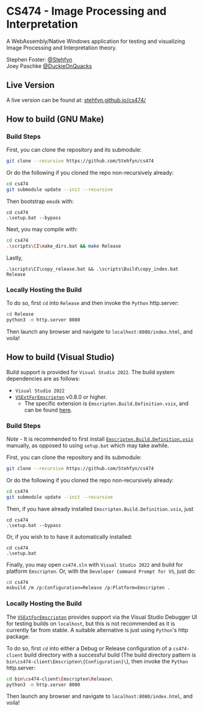 # CS474 - Image Processing and Interpretation
A WebAssembly/Native Windows application for testing and visualizing Image Processing and Interpretation theory.

Stephen Foster: [@Stehfyn](https://github.com/Stehfyn)<br>
Joey Paschke [@DuckieOnQuacks](https://github.com/DuckieOnQuacks)

## Live Version
 A live version can be found at: [stehfyn.github.io/cs474/](https://stehfyn.github.io/cs474/)

## How to build (GNU Make)
### Build Steps

First, you can clone the repository and its submodule:
```bash
git clone --recursive https://github.com/Stehfyn/cs474
```
Or do the following if you cloned the repo non-recursively already:
```bash
cd cs474
git submodule update --init --recursive
```
Then bootstrap `emsdk` with:
```
cd cs474
.\setup.bat --bypass
```

Next, you may compile with:
```bash
cd cs474
.\scripts\CI\make_dirs.bat && make Release
```

Lastly,
```
.\scripts\CI\copy_release.bat && .\scripts\Build\copy_index.bat Release
```

### Locally Hosting the Build
To do so, first `cd` into `Release` and then invoke the `Python` http.server:
```bash
cd Release
python3 -m http.server 8080
```
Then launch any browser and navigate to `localhost:8080/index.html`, and voila!

## How to build (Visual Studio)
Build support is provided for `Visual Studio 2022`. The build system dependencies are as follows:
- `Visual Studio 2022`
- [`VSExtForEmscripten`](https://github.com/nokotan/VSExtForEmscripten/) v0.8.0 or higher.
  - The specific extension is `Emscripten.Build.Definition.vsix`, and can be found [here](https://github.com/nokotan/VSExtForEmscripten/releases/download/v0.8.0/Emscripten.Build.Definition.vsix).

### Build Steps
*Note* - It is recommended to first install [`Emscripten.Build.Definition.vsix`](https://github.com/nokotan/VSExtForEmscripten/releases/download/v0.8.0/Emscripten.Build.Definition.vsix) manually, as opposed to using `setup.bat` which may take awhile.

First, you can clone the repository and its submodule:
```bash
git clone --recursive https://github.com/Stehfyn/cs474
```
Or do the following if you cloned the repo non-recursively already:
```bash
cd cs474
git submodule update --init --recursive
```
Then, if you have already installed `Emscripten.Build.Definition.vsix`, just
```
cd cs474
.\setup.bat --bypass
```
Or, if you wish to to have it automatically installed:
```
cd cs474
.\setup.bat
```
Finally, you may open `cs474.sln` with `Visual Studio 2022` and build for platform `Emscripten`.
Or, with the `Developer Command Prompt for VS`, just do:
```bash
cd cs474
msbuild /m /p:Configuration=Release /p:Platform=Emscripten .
```

### Locally Hosting the Build
The [`VSExtForEmscripten`](https://github.com/nokotan/VSExtForEmscripten/) provides support via the Visual Studio Debugger UI for testing builds on `localhost`, but this is not recommended as it is currently far from stable. A suitable alternative is just using `Python`'s http package:

To do so, first `cd` into either a Debug or Release configuration of a `cs474-client` build directory with a successful build (The build directory pattern is `bin\cs474-client\Emscripten\{Configuration}\`), then invoke the `Python` http.server:
```bash
cd bin\cs474-client\Emscripten\Release\
python3 -m http.server 8080
```
Then launch any browser and navigate to `localhost:8080/index.html`, and voila!
